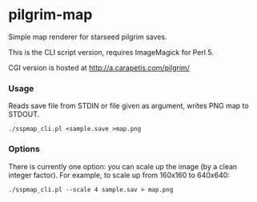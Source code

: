 # pilgrim-map
Simple map renderer for starseed pilgrim saves.

This is the CLI script version, requires ImageMagick for Perl 5.

CGI version is hosted at http://a.carapetis.com/pilgrim/


### Usage
Reads save file from STDIN or file given as argument, writes PNG map to STDOUT.

    ./sspmap_cli.pl <sample.save >map.png

### Options
There is currently one option: you can scale up the image (by a clean integer factor). For example, to scale up from 160x160 to 640x640:

    ./sspmap_cli.pl --scale 4 sample.sav > map.png
